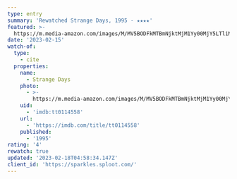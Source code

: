 ```yaml
---
type: entry
summary: 'Rewatched Strange Days, 1995 - ★★★★'
featured: >-
  https://m.media-amazon.com/images/M/MV5BODFkMTBmNjktMjM1Yy00MjY5LTliMGEtM2FhYjE2YjRmN2RkXkEyXkFqcGdeQXVyNzkwMjQ5NzM@._V1_SX300.jpg
date: '2023-02-15'
watch-of:
  type:
    - cite
  properties:
    name:
      - Strange Days
    photo:
      - >-
        https://m.media-amazon.com/images/M/MV5BODFkMTBmNjktMjM1Yy00MjY5LTliMGEtM2FhYjE2YjRmN2RkXkEyXkFqcGdeQXVyNzkwMjQ5NzM@._V1_SX300.jpg
    uid:
      - 'imdb:tt0114558'
    url:
      - 'https://imdb.com/title/tt0114558'
    published:
      - '1995'
rating: '4'
rewatch: true
updated: '2023-02-18T04:58:34.147Z'
client_id: 'https://sparkles.sploot.com/'
---
```


